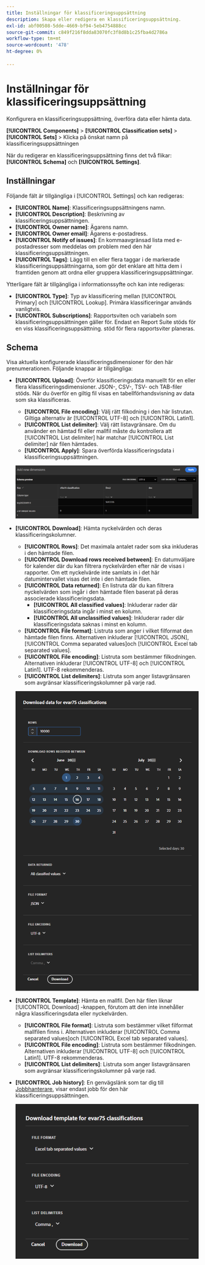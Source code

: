 ```yaml
---
title: Inställningar för klassificeringsuppsättning
description: Skapa eller redigera en klassificeringsuppsättning.
exl-id: abf00508-5dde-4669-bf94-5eb4754888cc
source-git-commit: c849f216f8dda83070fc3f8d8b1c25fba4d2786a
workflow-type: tm+mt
source-wordcount: '478'
ht-degree: 0%

---
```


# Inställningar för klassificeringsuppsättning

Konfigurera en klassificeringsuppsättning, överföra data eller hämta data.

**[!UICONTROL Components]** > **[!UICONTROL Classification sets]** > **[!UICONTROL Sets]** > Klicka på önskat namn på klassificeringsuppsättningen

När du redigerar en klassificeringsuppsättning finns det två flikar: **[!UICONTROL Schema]** och **[!UICONTROL Settings]**.

## Inställningar

Följande fält är tillgängliga i [!UICONTROL Settings] och kan redigeras:

* **[!UICONTROL Name]**: Klassificeringsuppsättningens namn.
* **[!UICONTROL Description]**: Beskrivning av klassificeringsuppsättningen.
* **[!UICONTROL Owner name]**: Ägarens namn.
* **[!UICONTROL Owner email]**: Ägarens e-postadress.
* **[!UICONTROL Notify of issues]**: En kommaavgränsad lista med e-postadresser som meddelas om problem med den här klassificeringsuppsättningen.
* **[!UICONTROL Tags]**: Lägg till en eller flera taggar i de markerade klassificeringsuppsättningarna, som gör det enklare att hitta dem i framtiden genom att ordna eller gruppera klassificeringsuppsättningar.

Ytterligare fält är tillgängliga i informationssyfte och kan inte redigeras:

* **[!UICONTROL Type]**: Typ av klassificering mellan [!UICONTROL Primary] och [!UICONTROL Lookup]. Primära klassificeringar används vanligtvis.
* **[!UICONTROL Subscriptions]**: Rapportsviten och variabeln som klassificeringsuppsättningen gäller för. Endast en Report Suite stöds för en viss klassificeringsuppsättning. stöd för flera rapportsviter planeras.

## Schema

Visa aktuella konfigurerade klassificeringsdimensioner för den här prenumerationen. Följande knappar är tillgängliga:

* **[!UICONTROL Upload]**: Överför klassificeringsdata manuellt för en eller flera klassificeringsdimensioner. JSON-, CSV-, TSV- och TAB-filer stöds. När du överför en giltig fil visas en tabellförhandsvisning av data som ska klassificeras.
   * **[!UICONTROL File encoding]**: Välj rätt filkodning i den här listrutan. Giltiga alternativ är [!UICONTROL UTF-8] och [!UICONTROL Latin1].
   * **[!UICONTROL List delimiter]**: Välj rätt listavgränsare. Om du använder en hämtad fil eller mallfil måste du kontrollera att [!UICONTROL List delimiter] här matchar [!UICONTROL List delimiter] när filen hämtades.
   * **[!UICONTROL Apply]**: Spara överförda klassificeringsdata i klassificeringsuppsättningen.

   ![Överföring av klassificeringsuppsättning](../assets/classification-set-upload.png)

* **[!UICONTROL Download]**: Hämta nyckelvärden och deras klassificeringskolumner.
   * **[!UICONTROL Rows]**: Det maximala antalet rader som ska inkluderas i den hämtade filen.
   * **[!UICONTROL Download rows received between]**: En datumväljare för kalender där du kan filtrera nyckelvärden efter när de visas i rapporter. Om ett nyckelvärde inte samlats in i det här datumintervallet visas det inte i den hämtade filen.
   * **[!UICONTROL Data returned]**: En listruta där du kan filtrera nyckelvärden som ingår i den hämtade filen baserat på deras associerade klassificeringsdata.
      * **[!UICONTROL All classified values]**: Inkluderar rader där klassificeringsdata ingår i minst en kolumn.
      * **[!UICONTROL All unclassified values]**: Inkluderar rader där klassificeringsdata saknas i minst en kolumn.
   * **[!UICONTROL File format]**: Listruta som anger i vilket filformat den hämtade filen finns. Alternativen inkluderar [!UICONTROL JSON], [!UICONTROL Comma separated values]och [!UICONTROL Excel tab separated values].
   * **[!UICONTROL File encoding]**: Listruta som bestämmer filkodningen. Alternativen inkluderar [!UICONTROL UTF-8] och [!UICONTROL Latin1]. UTF-8 rekommenderas.
   * **[!UICONTROL List delimiters]**: Listruta som anger listavgränsaren som avgränsar klassificeringskolumner på varje rad.

   ![Hämtning av klassificeringsuppsättning](../assets/classification-set-download.png)

* **[!UICONTROL Template]**: Hämta en mallfil. Den här filen liknar [!UICONTROL Download] -knappen, förutom att den inte innehåller några klassificeringsdata eller nyckelvärden.
   * **[!UICONTROL File format]**: Listruta som bestämmer vilket filformat mallfilen finns i. Alternativen inkluderar [!UICONTROL Comma separated values]och [!UICONTROL Excel tab separated values].
   * **[!UICONTROL File encoding]**: Listruta som bestämmer filkodningen. Alternativen inkluderar [!UICONTROL UTF-8] och [!UICONTROL Latin1]. UTF-8 rekommenderas.
   * **[!UICONTROL List delimiters]**: Listruta som anger listavgränsaren som avgränsar klassificeringskolumner på varje rad.
* **[!UICONTROL Job history]**: En genvägslänk som tar dig till [Jobbhanterare](job-manager.md), visar endast jobb för den här klassificeringsuppsättningen.

   ![Mallen Klassificeringsuppsättning](../assets/classification-set-template.png)
